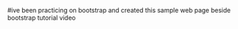 #ive been practicing on bootstrap and  created this sample web page beside  bootstrap tutorial video  
